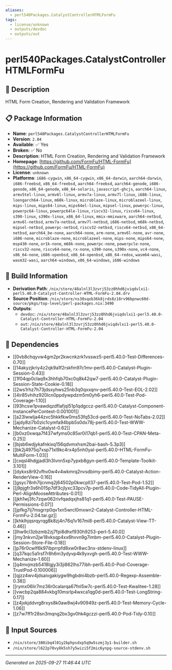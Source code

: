 ```yaml
---
aliases:
  - perl540Packages.CatalystControllerHTMLFormFu
tags:
  - license/unknown
  - outputs/devdoc
  - outputs/out
---
```


# perl540Packages.CatalystControllerHTMLFormFu

## 📝 Description

HTML Form Creation, Rendering and Validation Framework

## 📋 Package Information

- **Name**: `perl540Packages.CatalystControllerHTMLFormFu`
- **Version**: `2.04`
- **Available**: ✅ Yes
- **Broken**: ✅ No
- **Description**: HTML Form Creation, Rendering and Validation Framework
- **Homepage**: [https://github.com/FormFu/HTML-FormFu](https://github.com/FormFu/HTML-FormFu)
- **License**: `unknown`
- **Platforms**: `i686-cygwin`, `x86_64-cygwin`, `x86_64-darwin`, `aarch64-darwin`, `i686-freebsd`, `x86_64-freebsd`, `aarch64-freebsd`, `aarch64-genode`, `i686-genode`, `x86_64-genode`, `x86_64-solaris`, `javascript-ghcjs`, `aarch64-linux`, `armv5tel-linux`, `armv6l-linux`, `armv7a-linux`, `armv7l-linux`, `i686-linux`, `loongarch64-linux`, `m68k-linux`, `microblaze-linux`, `microblazeel-linux`, `mips-linux`, `mips64-linux`, `mips64el-linux`, `mipsel-linux`, `powerpc-linux`, `powerpc64-linux`, `powerpc64le-linux`, `riscv32-linux`, `riscv64-linux`, `s390-linux`, `s390x-linux`, `x86_64-linux`, `mmix-mmixware`, `aarch64-netbsd`, `armv6l-netbsd`, `armv7a-netbsd`, `armv7l-netbsd`, `i686-netbsd`, `m68k-netbsd`, `mipsel-netbsd`, `powerpc-netbsd`, `riscv32-netbsd`, `riscv64-netbsd`, `x86_64-netbsd`, `aarch64_be-none`, `aarch64-none`, `arm-none`, `armv6l-none`, `avr-none`, `i686-none`, `microblaze-none`, `microblazeel-none`, `mips-none`, `mips64-none`, `msp430-none`, `or1k-none`, `m68k-none`, `powerpc-none`, `powerpcle-none`, `riscv32-none`, `riscv64-none`, `rx-none`, `s390-none`, `s390x-none`, `vc4-none`, `x86_64-none`, `i686-openbsd`, `x86_64-openbsd`, `x86_64-redox`, `wasm64-wasi`, `wasm32-wasi`, `aarch64-windows`, `x86_64-windows`, `i686-windows`

## 🔧 Build Information

- **Derivation Path**: `/nix/store/48alnl3l3zvrj53zz0hhd6jviqdvlxi1-perl5.40.0-Catalyst-Controller-HTML-FormFu-2.04.drv`
- **Source Position**: `/nix/store/ns30sqxb36k8jrds8z18rv96bpnwc60d-source/pkgs/top-level/perl-packages.nix:3490`
- **Outputs**:
  - `devdoc`:  `/nix/store/48alnl3l3zvrj53zz0hhd6jviqdvlxi1-perl5.40.0-Catalyst-Controller-HTML-FormFu-2.04`
  - `out`:  `/nix/store/48alnl3l3zvrj53zz0hhd6jviqdvlxi1-perl5.40.0-Catalyst-Controller-HTML-FormFu-2.04`

## 🔗 Dependencies

- [[0vb8chqyvw4gm2pr2kwcnkzrk1vsswz5-perl5.40.0-Test-Differences-0.70]]
- [[14akyzjkriy4z2qk9a1f2rskfm97c1mv-perl5.40.0-Catalyst-Plugin-Session-0.43]]
- [[1f04qp0claq9x3hhfqb70xc0q8k42qw7-perl5.40.0-Catalyst-Plugin-Session-State-Cookie-0.18]]
- [[2ws1rhz7h73jdsxyhws25nb3q0qxxqnv-perl5.40.0-Test-EOL-2.02]]
- [[4ir85vhihz920lcn0ppdywpdzm5m0yh6-perl5.40.0-Test-Pod-Coverage-1.10]]
- [[93hcsw1pvawdqzdflafjql51p1qdgccz-perl5.40.0-Catalyst-Component-InstancePerContext-0.001001]]
- [[a23lwwlja44zvc5hkkfkw0ms53fq53cd-perl5.40.0-Test-NoTabs-2.02]]
- [[ajdy8zi7b0zic1cymfa94bpb5s0dx78j-perl5.40.0-Test-WWW-Mechanize-Catalyst-0.62]]
- [[b0xz0xwqa7f437wfyms0c85xr0i17qb1-perl5.40.0-Test-CPAN-Meta-0.25]]
- [[bjsb6wdjykafnkixq156qdvmxhsm2bai-bash-5.3p3]]
- [[bk2j4975q7xsp71xl9kc4rx4p5nh0yal-perl5.40.0-HTML-FormFu-MultiForm-1.03]]
- [[cxqsl4hdgjadl3h3lvnn5xp7ypxb8gyn-perl5.40.0-Template-Toolkit-3.101]]
- [[dykxs8r92vfhv0w4v4wkmrq2nvsdbimy-perl5.40.0-Catalyst-Action-RenderView-0.16]]
- [[gsyc78nh7ljcnmq2j64502p0kwcpll37-perl5.40.0-Test-Pod-1.52]]
- [[j9pjgfr3s6h015p7df3cjlyxc33pcv7p-perl5.40.0-Code-TidyAll-Plugin-Perl-AlignMooseAttributes-0.01]]
- [[jkh1wj3fc7zqw062rivfqadqxjhs81q1-perl5.40.0-Test-PAUSE-Permissions-0.07]]
- [[jpfkg7ij7msgrrp0qv1xn5wrcl0mxwn2-Catalyst-Controller-HTML-FormFu-2.04.tar.gz]]
- [[khklhjqsrqyrqg8k8zj4n76q1v167mi8-perl5.40.0-Catalyst-View-TT-0.46]]
- [[lhw9cl3zbzmb2zj7fpi8dhxf930h9253-perl-5.40.0]]
- [[my3nkvn2jw18vksqp4xx6hvvn9g7imbm-perl5.40.0-Catalyst-Plugin-Session-Store-File-0.18]]
- [[p76r0cwlf6k97ibprrpfd8xw0r8wc3nx-stdenv-linux]]
- [[q37kqc5a1rsf7r8h6m3ydyvp4k9yxvgh-perl5.40.0-Test-WWW-Mechanize-1.60]]
- [[q4mvjmzb5418lgjy3i3ji862lhs77ibh-perl5.40.0-Pod-Coverage-TrustPod-0.100006]]
- [[qjzz4wv4jdsaivgakiygw9hgbdni4bzb-perl5.40.0-Regexp-Assemble-0.38]]
- [[rymx06lir7mz36r0calarqa67fnl5w7c-perl5.40.0-Test-Kwalitee-1.28]]
- [[vwcbp2qa884vkbg10msrlp4wxca1qg0d-perl5.40.0-Test-LongString-0.17]]
- [[z4jxkjddvrg8rxys8k0aw8wj4v90949z-perl5.40.0-Test-Memory-Cycle-1.06]]
- [[z7w7ff1r28sn3mqng2bx3gv0hk4gczzi-perl5.40.0-Pod-Tidy-0.10]]

## 📁 Input Sources

- `/nix/store/380ibq4l01y2bphpsdxp5q9w5szmj3y1-builder.sh`
- `/nix/store/l622p70vy8k5sh7y5wizi5f2mic6ynpg-source-stdenv.sh`

---
*Generated on 2025-09-27 11:46:44 UTC*
